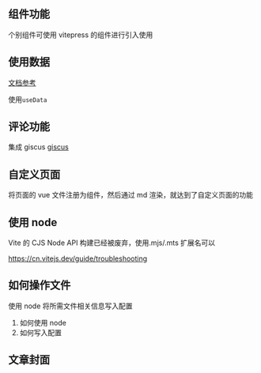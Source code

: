 ## 组件功能

个别组件可使用 vitepress 的组件进行引入使用

## 使用数据

[文档参考](https://vitepress.dev/zh/reference/runtime-api#usedata)

使用`useData`

## 评论功能

集成 giscus
[giscus](https://giscus.app/zh-CN)

## 自定义页面

将页面的 vue 文件注册为组件，然后通过 md 渲染，就达到了自定义页面的功能

## 使用 node

Vite 的 CJS Node API 构建已经被废弃，使用.mjs/.mts 扩展名可以

https://cn.vitejs.dev/guide/troubleshooting

## 如何操作文件

使用 node 将所需文件相关信息写入配置

1. 如何使用 node
2. 如何写入配置

## 文章封面
